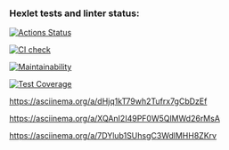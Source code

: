 ### Hexlet tests and linter status:
[![Actions Status](https://github.com/DyakonovVitaliy/python-project-50/workflows/hexlet-check/badge.svg)](https://github.com/DyakonovVitaliy/python-project-50/actions)

[![CI check](https://github.com/DyakonovVitaliy/python-project-50/actions/workflows/pyci.yml/badge.svg)](https://github.com/DyakonovVitaliy/python-project-50/actions/workflows/main.yml)

[![Maintainability](https://api.codeclimate.com/v1/badges/91e160c526df83147845/maintainability)](https://codeclimate.com/github/DyakonovVitaliy/python-project-50/maintainability)

[![Test Coverage](https://api.codeclimate.com/v1/badges/91e160c526df83147845/test_coverage)](https://codeclimate.com/github/DyakonovVitaliy/python-project-50/test_coverage)

https://asciinema.org/a/dHjq1kT79wh2Tufrx7gCbDzEf

https://asciinema.org/a/XQAnI2I49PF0W5QlMWd26rMsA

https://asciinema.org/a/7DYlub1SUhsgC3WdlMHH8ZKrv
